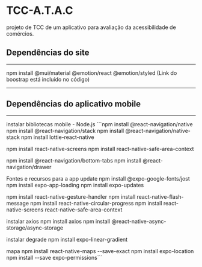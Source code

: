 # TCC-A.T.A.C
projeto de TCC de um aplicativo para avaliação da acessibilidade de comércios.

## Dependências do site
<hr>
npm install @mui/material @emotion/react @emotion/styled
(Link do boostrap está incluído no código)
<hr>

## Dependências do aplicativo mobile
<hr>
instalar bibliotecas mobile - Node.js
```npm install @react-navigation/native
npm install @react-navigation/stack
npm install @react-navigation/native-stack
npm install lottie-react-native

npm install react-native-screens 
npm install react-native-safe-area-context

npm install @react-navigation/bottom-tabs
npm install @react-navigation/drawer

Fontes e recursos para a app update
npm install @expo-google-fonts/jost
npm install expo-app-loading
npm install expo-updates

npm install react-native-gesture-handler 
npm install react-native-flash-message
npm install react-native-circular-progress
npm install react-native-screens react-native-safe-area-context


instalar axios
npm install axios
npm install @react-native-async-storage/async-storage

instalar degrade 
npm install expo-linear-gradient

mapa
npm install react-native-maps --save-exact
npm install expo-location
npm install --save expo-permissions```



